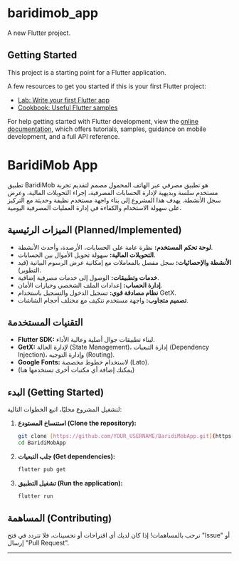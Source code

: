 # baridimob_app

A new Flutter project.

## Getting Started

This project is a starting point for a Flutter application.

A few resources to get you started if this is your first Flutter project:

- [Lab: Write your first Flutter app](https://docs.flutter.dev/get-started/codelab)
- [Cookbook: Useful Flutter samples](https://docs.flutter.dev/cookbook)

For help getting started with Flutter development, view the
[online documentation](https://docs.flutter.dev/), which offers tutorials,
samples, guidance on mobile development, and a full API reference.

# BaridiMob App

تطبيق BaridiMob هو تطبيق مصرفي عبر الهاتف المحمول مصمم لتقديم تجربة مستخدم سلسة وبديهية لإدارة الحسابات المصرفية، إجراء التحويلات المالية، وعرض سجل الأنشطة. يهدف هذا المشروع إلى بناء واجهة مستخدم نظيفة وحديثة مع التركيز على سهولة الاستخدام والكفاءة في إدارة العمليات المصرفية اليومية.

## الميزات الرئيسية (Planned/Implemented)

* **لوحة تحكم المستخدم:** نظرة عامة على الحسابات، الأرصدة، وأحدث الأنشطة.
* **التحويلات المالية:** سهولة تحويل الأموال بين الحسابات.
* **الأنشطة والإحصائيات:** سجل مفصل بالمعاملات مع إمكانية عرض الرسوم البيانية (قيد التطوير).
* **خدمات وتطبيقات:** الوصول إلى خدمات مصرفية إضافية.
* **إدارة الحساب:** إعدادات الملف الشخصي وخيارات الأمان.
* **نظام مصادقة قوي:** تسجيل الدخول والتسجيل باستخدام GetX.
* **تصميم متجاوب:** واجهة مستخدم تتكيف مع مختلف أحجام الشاشات.

## التقنيات المستخدمة

* **Flutter SDK:** لبناء تطبيقات جوال أصلية وعالية الأداء.
* **GetX:** لإدارة الحالة (State Management)، إدارة التبعيات (Dependency Injection)، وإدارة التوجيه (Routing).
* **Google Fonts:** لاستخدام خطوط مخصصة (Lato).
* (يمكنك إضافة أي مكتبات أخرى تستخدمها هنا)

## البدء (Getting Started)

لتشغيل المشروع محليًا، اتبع الخطوات التالية:

1.  **استنساخ المستودع (Clone the repository):**
    ```bash
    git clone [https://github.com/YOUR_USERNAME/BaridiMobApp.git](https://github.com/YOUR_USERNAME/BaridiMobApp.git)
    cd BaridiMobApp
    ```
2.  **جلب التبعيات (Get dependencies):**
    ```bash
    flutter pub get
    ```
3.  **تشغيل التطبيق (Run the application):**
    ```bash
    flutter run
    ```

## المساهمة (Contributing)

نرحب بالمساهمات! إذا كان لديك أي اقتراحات أو تحسينات، فلا تتردد في فتح "Issue" أو إرسال "Pull Request".

---
